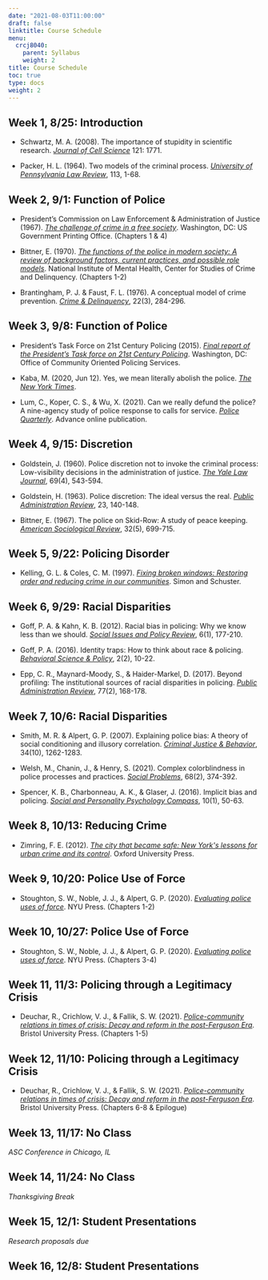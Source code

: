 ```yaml
---
date: "2021-08-03T11:00:00"
draft: false
linktitle: Course Schedule
menu:
  crcj8040:
    parent: Syllabus
    weight: 2
title: Course Schedule
toc: true
type: docs
weight: 2
---
```


## Week 1, 8/25: Introduction

* Schwartz, M. A. (2008). The importance of stupidity in scientific research. [*Journal of Cell Science*](https://jcs.biologists.org/content/joces/121/11/1771.full.pdf) 121: 1771.

* Packer, H. L. (1964). Two models of the criminal process. [*University of Pennsylvania Law Review*](https://heinonline.org/HOL/P?h=hein.journals/pnlr113&i=21), 113, 1-68. 

## Week 2, 9/1: Function of Police

* President’s Commission on Law Enforcement & Administration of Justice (1967). [*The challenge of crime in a free society*](https://www.ojp.gov/sites/g/files/xyckuh241/files/archives/ncjrs/42.pdf). Washington, DC: US Government Printing Office. (Chapters 1 & 4)

* Bittner, E. (1970). [*The functions of the police in modern society: A review of background factors, current practices, and possible role models*](https://www.ojp.gov/pdffiles1/Digitization/147822NCJRS.pdf). National Institute of Mental Health, Center for Studies of Crime and Delinquency. (Chapters 1-2)

* Brantingham, P. J. & Faust, F. L. (1976). A conceptual model of crime prevention. [*Crime & Delinquency*](https://doi.org/10.1177%2F001112877602200302), 22(3), 284-296.

## Week 3, 9/8: Function of Police

* President’s Task Force on 21st Century Policing (2015). [*Final report of the President’s Task force on 21st Century Policing*](https://cops.usdoj.gov/pdf/taskforce/taskforce_finalreport.pdf). Washington, DC: Office of Community Oriented Policing Services.

* Kaba, M. (2020, Jun 12). Yes, we mean literally abolish the police. [*The New York Times*](https://www.nytimes.com/2020/06/12/opinion/sunday/floyd-abolish-defund-police.html).

* Lum, C., Koper, C. S., & Wu, X. (2021). Can we really defund the police? A nine-agency study of police response to calls for service. [*Police Quarterly*](https://doi.org/10.1177/10986111211035002). Advance online publication. 

## Week 4, 9/15: Discretion

* Goldstein, J. (1960). Police discretion not to invoke the criminal process: Low-visibility decisions in the administration of justice. [*The Yale Law Journal*](https://heinonline.org/HOL/P?h=hein.journals/ylr69&i=553), 69(4), 543-594.

* Goldstein, H. (1963). Police discretion: The ideal versus the real. [*Public Administration Review*](https://www.jstor.org/stable/973838), 23, 140-148.

* Bittner, E. (1967). The police on Skid-Row: A study of peace keeping. [*American Sociological Review*](http://www.jstor.org/stable/2092019), 32(5), 699-715.

## Week 5, 9/22: Policing Disorder

* Kelling, G. L. & Coles, C. M. (1997). [*Fixing broken windows: Restoring order and reducing crime in our communities*](https://www.simonandschuster.com/books/Fixing-Broken-Windows/Catherine-M-Coles/9780684837383). Simon and Schuster. 

## Week 6, 9/29: Racial Disparities

* Goff, P. A. & Kahn, K. B. (2012). Racial bias in policing: Why we know less than we should. [*Social Issues and Policy Review*](https://doi.org/10.1111/j.1751-2409.2011.01039.x), 6(1), 177-210.

* Goff, P. A. (2016). Identity traps: How to think about race & policing. [*Behavioral Science & Policy*](https://doi.org/10.1353/bsp.2016.0012), 2(2), 10-22.

* Epp, C. R., Maynard-Moody, S., & Haider-Markel, D. (2017). Beyond profiling: The institutional sources of racial disparities in policing. [*Public Administration Review*](https://doi.org/10.1111/puar.12702), 77(2), 168-178.

## Week 7, 10/6: Racial Disparities

* Smith, M. R. & Alpert, G. P. (2007). Explaining police bias: A theory of social conditioning and illusory correlation. [*Criminal Justice & Behavior*](https://doi.org/10.1177%2F0093854807304484), 34(10), 1262-1283.

* Welsh, M., Chanin, J., & Henry, S. (2021). Complex colorblindness in police processes and practices. [*Social Problems*](https://doi.org/10.1093/socpro/spaa008), 68(2), 374-392.

* Spencer, K. B., Charbonneau, A. K., & Glaser, J. (2016). Implicit bias and policing. [*Social and Personality Psychology Compass*](https://doi.org/10.1111/spc3.12210), 10(1), 50-63.

## Week 8, 10/13: Reducing Crime

* Zimring, F. E. (2012). [*The city that became safe: New York's lessons for urban crime and its control*](https://oxford.universitypressscholarship.com/view/10.1093/acprof:oso/9780199844425.001.0001/acprof-9780199844425). Oxford University Press.

## Week 9, 10/20: Police Use of Force

* Stoughton, S. W., Noble, J. J., & Alpert, G. P. (2020). [*Evaluating police uses of force*](https://nyupress.org/9781479814657/evaluating-police-uses-of-force/). NYU Press. (Chapters 1-2)

## Week 10, 10/27: Police Use of Force

* Stoughton, S. W., Noble, J. J., & Alpert, G. P. (2020). [*Evaluating police uses of force*](https://nyupress.org/9781479814657/evaluating-police-uses-of-force/). NYU Press. (Chapters 3-4)

## Week 11, 11/3: Policing through a Legitimacy Crisis

* Deuchar, R., Crichlow, V. J., & Fallik, S. W. (2021). [*Police-community relations in times of crisis: Decay and reform in the post-Ferguson Era*](https://bristoluniversitypress.co.uk/police-community-relations-in-times-of-crisis). Bristol University Press. (Chapters 1-5)

## Week 12, 11/10: Policing through a Legitimacy Crisis

* Deuchar, R., Crichlow, V. J., & Fallik, S. W. (2021). [*Police-community relations in times of crisis: Decay and reform in the post-Ferguson Era*](https://bristoluniversitypress.co.uk/police-community-relations-in-times-of-crisis). Bristol University Press. (Chapters 6-8 & Epilogue)

## Week 13, 11/17: No Class

*ASC Conference in Chicago, IL*

## Week 14, 11/24: No Class

*Thanksgiving Break*

## Week 15, 12/1: Student Presentations

*Research proposals due*

## Week 16, 12/8: Student Presentations
